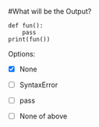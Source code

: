 #What will be the Output?

```
def fun():
    pass
print(fun())
```

Options:
- [X] None

- [ ] SyntaxError

- [ ] pass

- [ ] None of above

